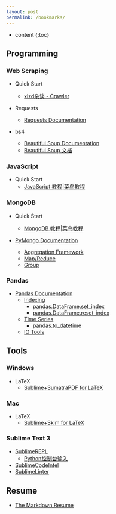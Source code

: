 ```yaml
---
layout: post
permalink: /bookmarks/
---
```


* content
{:toc}



Programming
-------

### Web Scraping

- Quick Start
  * [xlzd杂谈 - Crawler](https://xlzd.me/tag/crawler/)

- Requests
  * [Requests Documentation](http://www.python-requests.org/en/master/)

- bs4
  * [Beautiful Soup Documentation](https://www.crummy.com/software/BeautifulSoup/bs4/doc/)
  * [Beautiful Soup 文档](http://beautifulsoup.readthedocs.io/zh_CN/latest/)


### JavaScript 

- Quick Start
  * [JavaScript 教程\|菜鸟教程](http://www.runoob.com/js/js-tutorial.html)

### MongoDB

- Quick Start
  * [MongoDB 教程\|菜鸟教程](http://www.runoob.com/mongodb/mongodb-tutorial.html)

- [PyMongo Documentation](http://api.mongodb.com/python/current/)
  * [Aggregation Framework](http://api.mongodb.com/python/current/examples/aggregation.html#aggregation-framework)
  * [Map/Reduce](http://api.mongodb.com/python/current/examples/aggregation.html#map-reduce)
  * [Group](http://api.mongodb.com/python/current/examples/aggregation.html#group)

### Pandas

- [Pandas Documentation](http://pandas.pydata.org/pandas-docs/stable/)
  * [Indexing](http://pandas.pydata.org/pandas-docs/stable/indexing.html)
      * [pandas.DataFrame.set_index](http://pandas.pydata.org/pandas-docs/stable/generated/pandas.DataFrame.set_index.html)
      * [pandas.DataFrame.reset_index](http://pandas.pydata.org/pandas-docs/stable/generated/pandas.DataFrame.reset_index.html)
  * [Time Series](http://pandas.pydata.org/pandas-docs/stable/timeseries.html)
      * [pandas.to_datetime](http://pandas.pydata.org/pandas-docs/stable/generated/pandas.to_datetime.html)
  * [IO Tools](http://pandas.pydata.org/pandas-docs/stable/io.html)


Tools 
-----

### Windows
- LaTeX
  * [Sublime+SumatraPDF for LaTeX](http://www.jianshu.com/p/51ae1bb01885)

### Mac
- LaTeX
  * [Sublime+Skim for LaTeX](http://painterlin.com/2014/08/10/Using-LaTeX-with-Sublime-and-Skim-for-Mac.html)

### Sublime Text 3
- [SublimeREPL](http://sublimerepl.readthedocs.io/en/latest/)
  * [Python控制台输入](https://github.com/CellerX/blog_md/blob/master/Python_让Sublime%20Text控制台支持输入.md)
- [SublimeCodeIntel](https://github.com/SublimeCodeIntel/SublimeCodeIntel)
- [SublimeLinter](https://github.com/SublimeLinter/SublimeLinter-for-ST2)


Resume
------
- [The Markdown Resume](https://mszep.github.io/pandoc_resume/)